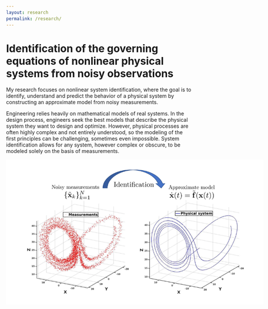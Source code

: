 ```yaml
---
layout: research
permalink: /research/
---
```

# Identification of the governing equations of nonlinear physical systems from noisy observations

My research focuses on nonlinear system identification, where the goal is to identify, understand and predict the behavior of a physical system by constructing an approximate model from noisy measurements.

Engineering relies heavily on mathematical models of real systems. In the design process, engineers seek the best models that describe the physical system they want to design and optimize. However, physical processes are often highly complex and not entirely understood, so the modeling of the first principles can be challenging, sometimes even impossible. System identification allows for any system, however complex or obscure, to be modeled solely on the basis of measurements.  

<p align="center"> 
<img src="/assets/images/images_projects/SID_Dynamical.jpg"
     alt="Current research"
     style="max-width: 700px" />
</p>

